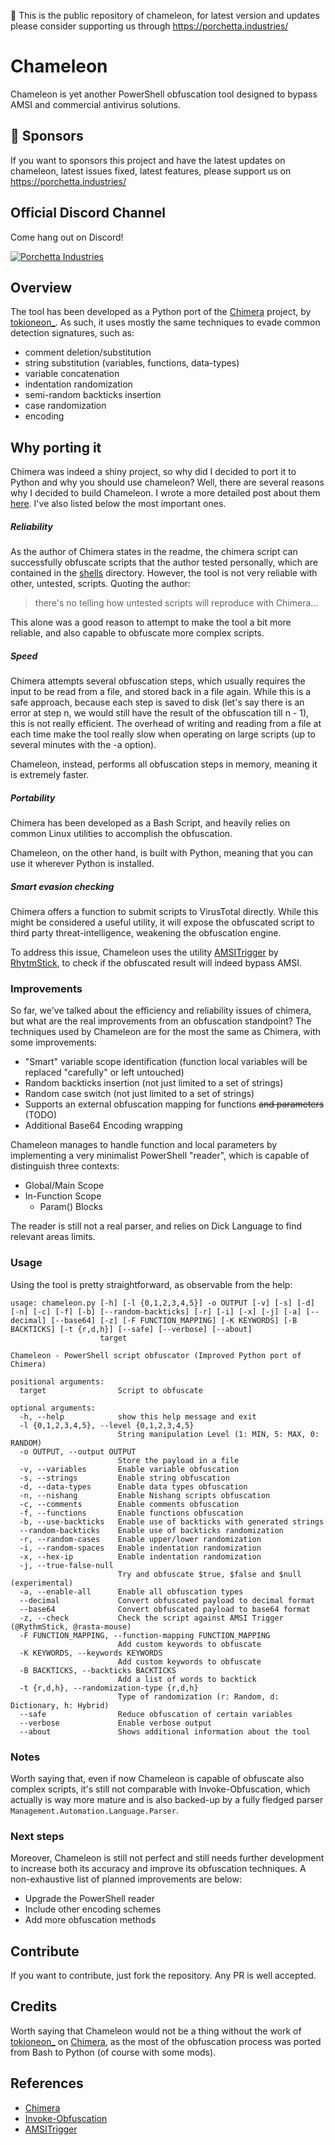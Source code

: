 :triangular_flag_on_post: This is the public repository of chameleon, for latest version and updates please consider supporting us through https://porchetta.industries/

# Chameleon

Chameleon is yet another PowerShell obfuscation tool designed to bypass AMSI and commercial antivirus solutions. 

## :triangular_flag_on_post: Sponsors

If you want to sponsors this project and have the latest updates on chameleon, latest issues fixed, latest features, please support us on https://porchetta.industries/

## Official Discord Channel

Come hang out on Discord!

[![Porchetta Industries](https://discordapp.com/api/guilds/736724457258745996/widget.png?style=banner3)](https://discord.gg/ycGXUxy)

## Overview

The tool has been developed as a Python port of the [Chimera][1] project, by [tokioneon_][2]. As such, it uses 
mostly the same techniques to evade common detection signatures, such as:

* comment deletion/substitution
* string substitution (variables, functions, data-types)
* variable concatenation
* indentation randomization
* semi-random backticks insertion
* case randomization
* encoding 

## Why porting it

Chimera was indeed a shiny project, so why did I decided to port it to Python and why you should use chameleon?
Well, there are several reasons why I decided to build Chameleon. I wrote a more detailed post about them [here][7]. 
I've also listed below the most important ones. 

##### Reliability

As the author of Chimera states in the readme, the chimera script can successfully obfuscate scripts that the author
tested personally, which are contained in the [shells][3] directory. However, the tool is not very reliable with other, 
untested, scripts. Quoting the author:

> there's no telling how untested scripts will reproduce with Chimera... 

This alone was a good reason to attempt to make the tool a bit more reliable, and also capable to obfuscate 
more complex scripts.

##### Speed

Chimera attempts several obfuscation steps, which usually requires the input to be read from a file, and stored back 
in a file again. While this is a safe approach, because each step is saved to disk (let's say there is an error at step 
n, we would still have the result of the obfuscation till n - 1), this is not really efficient. The overhead of writing 
and reading from a file at each time make the tool really slow when operating on large scripts (up to several minutes 
with the -a option). 

Chameleon, instead, performs all obfuscation steps in memory, meaning it is extremely faster.

##### Portability

Chimera has been developed as a Bash Script, and heavily relies on common Linux utilities to accomplish the obfuscation.

Chameleon, on the other hand, is built with Python, meaning that you can use it wherever Python is installed.

##### Smart evasion checking

Chimera offers a function to submit scripts to VirusTotal directly. While this might be considered a useful utility, 
it will expose the obfuscated script to third party threat-intelligence, weakening the obfuscation engine. 

To address this issue, Chameleon uses the utility [AMSITrigger][4] by [RhytmStick][5], to check if the obfuscated result will indeed 
bypass AMSI.

### Improvements

So far, we've talked about the efficiency and reliability issues of chimera, but what are the real improvements 
from an obfuscation standpoint? The techniques used by Chameleon are for the most the same as Chimera, with some improvements:

* "Smart" variable scope identification (function local variables will be replaced "carefully" or left untouched)
* Random backticks insertion (not just limited to a set of strings)
* Random case switch (not just limited to a set of strings)
* Supports an external obfuscation mapping for functions ~~and parameters~~ (TODO)
* Additional Base64 Encoding wrapping

Chameleon manages to handle function and local parameters by implementing a very minimalist PowerShell "reader", which is
capable of distinguish three contexts: 

* Global/Main Scope
* In-Function Scope
    * Param() Blocks

The reader is still not a real parser, and relies on Dick Language to find relevant areas limits.

### Usage

Using the tool is pretty straightforward, as observable from the help:

```
usage: chameleon.py [-h] [-l {0,1,2,3,4,5}] -o OUTPUT [-v] [-s] [-d] [-n] [-c] [-f] [-b] [--random-backticks] [-r] [-i] [-x] [-j] [-a] [--decimal] [--base64] [-z] [-F FUNCTION_MAPPING] [-K KEYWORDS] [-B BACKTICKS] [-t {r,d,h}] [--safe] [--verbose] [--about]
                    target

Chameleon - PowerShell script obfuscator (Improved Python port of Chimera)

positional arguments:
  target                Script to obfuscate

optional arguments:
  -h, --help            show this help message and exit
  -l {0,1,2,3,4,5}, --level {0,1,2,3,4,5}
                        String manipulation Level (1: MIN, 5: MAX, 0: RANDOM)
  -o OUTPUT, --output OUTPUT
                        Store the payload in a file
  -v, --variables       Enable variable obfuscation
  -s, --strings         Enable string obfuscation
  -d, --data-types      Enable data types obfuscation
  -n, --nishang         Enable Nishang scripts obfuscation
  -c, --comments        Enable comments obfuscation
  -f, --functions       Enable functions obfuscation
  -b, --use-backticks   Enable use of backticks with generated strings
  --random-backticks    Enable use of backticks randomization
  -r, --random-cases    Enable upper/lower randomization
  -i, --random-spaces   Enable indentation randomization
  -x, --hex-ip          Enable indentation randomization
  -j, --true-false-null
                        Try and obfuscate $true, $false and $null (experimental)
  -a, --enable-all      Enable all obfuscation types
  --decimal             Convert obfuscated payload to decimal format
  --base64              Convert obfuscated payload to base64 format
  -z, --check           Check the script against AMSI Trigger (@RythmStick, @rasta-mouse)
  -F FUNCTION_MAPPING, --function-mapping FUNCTION_MAPPING
                        Add custom keywords to obfuscate
  -K KEYWORDS, --keywords KEYWORDS
                        Add custom keywords to obfuscate
  -B BACKTICKS, --backticks BACKTICKS
                        Add a list of words to backtick
  -t {r,d,h}, --randomization-type {r,d,h}
                        Type of randomization (r: Random, d: Dictionary, h: Hybrid)
  --safe                Reduce obfuscation of certain variables
  --verbose             Enable verbose output
  --about               Shows additional information about the tool
```

### Notes 

Worth saying that, even if now Chameleon is capable of obfuscate also complex scripts, it's still not comparable with
Invoke-Obfuscation, which actually is way more mature and is also backed-up by a fully fledged parser `Management.Automation.Language.Parser`.

### Next steps

Moreover, Chameleon is still not perfect and still needs further development to increase both its accuracy and improve 
its obfuscation techniques. A non-exhaustive list of planned improvements are below:

* Upgrade the PowerShell reader
* Include other encoding schemes
* Add more obfuscation methods

## Contribute

If you want to contribute, just fork the repository. Any PR is well accepted.

## Credits

Worth saying that Chameleon would not be a thing without the work of [tokioneon_][2] on [Chimera][1], as the most of the
obfuscation process was ported from Bash to Python (of course with some mods).

## References

* [Chimera][1]
* [Invoke-Obfuscation][6]
* [AMSITrigger][4]

[1]: https://github.com/tokyoneon/Chimera.git
[2]: https://twitter.com/tokyoneon_
[3]: https://github.com/tokyoneon/Chimera/tree/master/shells
[4]: https://github.com/RythmStick/AMSITrigger
[5]: https://github.com/RythmStick
[6]: https://github.com/danielbohannon/Invoke-Obfuscation
[7]: https://klezvirus.github.io/RedTeaming/AV_Evasion/BornFromAChimera/
